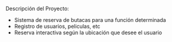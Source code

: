 Descripción del Proyecto:
- Sistema de reserva de butacas para una función determinada
- Registro de usuarios, peliculas, etc
- Reserva interactiva según la ubicación que desee el usuario
